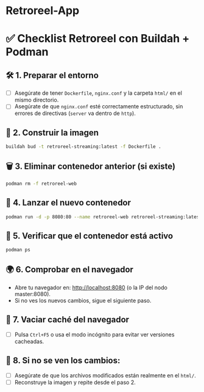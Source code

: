 # Retroreel-App
# ✅ Checklist Retroreel con Buildah + Podman

## 🛠️ 1. Preparar el entorno
- [ ] Asegúrate de tener `Dockerfile`, `nginx.conf` y la carpeta `html/` en el mismo directorio.
- [ ] Asegúrate de que `nginx.conf` esté correctamente estructurado, sin errores de directivas (`server` va dentro de `http`).

## 🔧 2. Construir la imagen
```bash
buildah bud -t retroreel-streaming:latest -f Dockerfile .
```

## 🗑️ 3. Eliminar contenedor anterior (si existe)
```bash
podman rm -f retroreel-web
```

## 🚀 4. Lanzar el nuevo contenedor
```bash
podman run -d -p 8080:80 --name retroreel-web retroreel-streaming:latest
```

## 👀 5. Verificar que el contenedor está activo
```bash
podman ps
```

## 🌍 6. Comprobar en el navegador
- Abre tu navegador en: [http://localhost:8080](http://localhost:8080) (o la IP del nodo master:8080).
- Si no ves los nuevos cambios, sigue el siguiente paso.

## 🔄 7. Vaciar caché del navegador
- [ ] Pulsa `Ctrl+F5` o usa el modo incógnito para evitar ver versiones cacheadas.

## 🧪 8. Si no se ven los cambios:
- [ ] Asegúrate de que los archivos modificados están realmente en el `html/`.
- [ ] Reconstruye la imagen y repite desde el paso 2.
